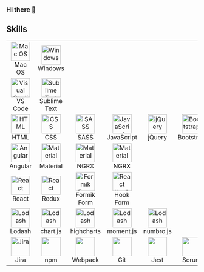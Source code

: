 ### Hi there 👋

## Skills

<table align="center" style="border: none">
<!-- Operational systems -->
<tr>
   <td align="center" width="96">
        <img src="https://cdn2.iconfinder.com/data/icons/designer-skills/128/apple-ios-system-platform-os-mac-linux-512.png" width="50" height="50" alt="Mac OS" />
      <br>Mac OS
    </td>
    <td align="center" width="96">
        <img src="https://icons-for-free.com/download-icon-microsoft+windows+icon-1320186681671871370_512.png" width="50" height="50" alt="Windows" />
      <br>Windows
    </td>
  </tr>
<!-- Code Editors -->
<tr>
    <td align="center" width="96">
        <img src="https://upload.wikimedia.org/wikipedia/commons/thumb/9/9a/Visual_Studio_Code_1.35_icon.svg/800px-Visual_Studio_Code_1.35_icon.svg.png" width="50" height="50" alt="Visual Studio Code" />
      <br>VS Code
    </td>       
   <td align="center" width="96">
        <img src="https://upload.wikimedia.org/wikipedia/commons/thumb/7/79/Breezeicons-apps-48-sublime-text.svg/1200px-Breezeicons-apps-48-sublime-text.svg.png" width="50" height="50" alt="Sublime Text" />
      <br>Sublime Text
    </td>
  </tr>
<!-- HTML/CSS -->
  <tr>
   <td align="center" width="96">
        <img src="https://profilinator.rishav.dev/skills-assets/html5-original-wordmark.svg" width="50" height="50" alt="HTML" />
      <br>HTML
    </td>
   <td align="center" width="96">
        <img src="https://profilinator.rishav.dev/skills-assets/css3-original-wordmark.svg" width="50" height="50" alt="CSS" />
      <br>CSS
    </td>
   <td align="center" width="96">
        <img src="https://profilinator.rishav.dev/skills-assets/sass-original.svg" width="50" height="50" alt="SASS" />
      <br>SASS
    </td>

   <td align="center" width="96">
        <img src="https://profilinator.rishav.dev/skills-assets/javascript-original.svg" width="50" height="50" alt="JavaScript" />
      <br />JavaScript
    </td>
    <td align="center" width="96">
        <img src="https://cdn.icon-icons.com/icons2/2699/PNG/512/jquery_logo_icon_167804.png" width="50" height="50" alt="jQuery" />
      <br>jQuery
    </td>
    <td align="center" width="96">
        <img src="https://profilinator.rishav.dev/skills-assets/bootstrap-plain.svg" width="50" height="50" alt="Bootstrap" />
      <br />Bootstrap
    </td>
  </tr>
<!-- Angular -->
<tr>
    <td align="center" width="96">
        <img src="https://cdn.worldvectorlogo.com/logos/angular-icon-1.svg" width="50" height="50" alt="Angular" />
      <br>Angular
    </td>
    <td align="center" width="96">
        <img src="https://angular.io/generated/images/marketing/concept-icons/material.svg" width="50" height="50" alt="Material" />
      <br>Material
    </td>
    <td align="center" width="96">
        <img src="https://ngrx.io/assets/images/badge.svg" width="50" height="50" alt="Material" />
      <br>NGRX
    </td>
    <td align="center" width="96">
        <img src="https://ngrx.io/assets/images/badge.svg" width="50" height="50" alt="Material" />
      <br>NGRX
    </td>
</tr>
<!-- React -->
<tr>
    <td align="center" width="96">
        <img src="https://upload.wikimedia.org/wikipedia/commons/thumb/a/a7/React-icon.svg/640px-React-icon.svg.png" width="50" height="50" alt="React" />
      <br>React
    </td>
    <td align="center" width="96">
        <img src="https://brandslogos.com/wp-content/uploads/images/redux-logo-vector.svg" width="50" height="50" alt="React" />
      <br>Redux
    </td>
    <td align="center" width="96">
        <img src="https://user-images.githubusercontent.com/4060187/61057426-4e5a4600-a3c3-11e9-9114-630743e05814.png" width="50" height="50" alt="Formik Form" />
      <br>Formik Form
    </td>
    <td align="center" width="96">
        <img src="https://avatars.githubusercontent.com/u/53986236?s=200&v=4" width="50" height="50" alt="React Hook Form" />
      <br>Hook Form
    </td>
</tr>
<!-- 3'rd party Libraries -->
<tr>
    <td align="center" width="96">
        <img src="https://cdn.worldvectorlogo.com/logos/lodash.svg" width="50" height="50" alt="Lodash" />
      <br>Lodash
    </td>
    <td align="center" width="96">
        <img src="https://scicoding.com/content/images/2021/09/chartjs-logo-1.svg" width="50" height="50" alt="Lodash" />
      <br>chart.js
    </td>
    <td align="center" width="96">
        <img src="https://wp-assets.highcharts.com/svg/logo2021.svg" width="50" height="50" alt="Lodash" />
      <br>highcharts
    </td>
    <td align="center" width="96">
        <img src="https://cdn.worldvectorlogo.com/logos/momentjs.svg" width="50" height="50" alt="Lodash" />
      <br>moment.js
    </td>
    <td align="center" width="96">
        <img src="https://numbrojs.com/img/raccoon_blue.png" width="50" height="50" alt="Lodash" />
      <br>numbro.js
    </td>
</tr>
<!-- Tools -->
<tr>
    <td align="center" width="96">
        <img src="https://logos-download.com/wp-content/uploads/2021/01/Jira_Logo.png" width="50" height="50" alt="Jira" />
      <br>Jira
    </td>
    <td align="center" width="96">
        <img src="https://upload.wikimedia.org/wikipedia/commons/thumb/d/db/Npm-logo.svg/1280px-Npm-logo.svg.png" width="50" height="50" />
      <br>npm
    </td>
    <td align="center" width="96">
        <img src="https://habrastorage.org/webt/k-/tm/2g/k-tm2gvbb_ky6gdrd-tzqrzjkf4.png" width="50" height="50" />
      <br>Webpack
    </td>
    <td align="center" width="96">
        <img src="https://profilinator.rishav.dev/skills-assets/git-scm-icon.svg" width="50" height="50" />
      <br>Git
    </td>
    <td align="center" width="96">
        <img src="https://nx.dev/documentation/shared/jest-logo.png" width="50" height="50"  />
      <br>Jest
    </td>
    <td align="center" width="96">
        <img src="https://seeklogo.com/images/S/scrum-logo-B057CBD9B8-seeklogo.com.png" width="50" height="50" alt="" />
      <br>Scrum
    </td>
</tr>
</table>

<!--
**lubkoKuzenko/lubkoKuzenko** is a ✨ _special_ ✨ repository because its `README.md` (this file) appears on your GitHub profile.

Here are some ideas to get you started:

- 🔭 I’m currently working on ...
- 🌱 I’m currently learning ...
- 👯 I’m looking to collaborate on ...
- 🤔 I’m looking for help with ...
- 💬 Ask me about ...
- 📫 How to reach me: ...
- 😄 Pronouns: ...
- ⚡ Fun fact: ...
-->

